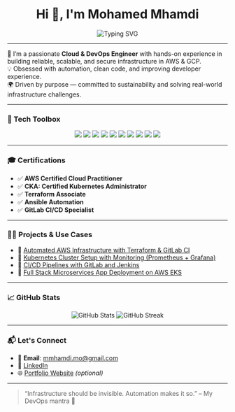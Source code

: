 <h1 align="center">Hi 👋, I'm Mohamed Mhamdi</h1>
<p align="center">
  <img src="https://readme-typing-svg.demolab.com?font=Fira+Code&pause=1000&width=500&lines=DevOps+Engineer+%F0%9F%92%BB;Cloud+Engineer+%E2%98%81%EF%B8%8F;Automation+Enthusiast+%F0%9F%9A%80;Lifelong+Learner+%F0%9F%93%9A" alt="Typing SVG" />
</p>

---

🔭 I’m a passionate **Cloud & DevOps Engineer** with hands-on experience in building reliable, scalable, and secure infrastructure in AWS & GCP.  
💡 Obsessed with automation, clean code, and improving developer experience.  
🌍 Driven by purpose — committed to sustainability and solving real-world infrastructure challenges.  

---

### 🚀 Tech Toolbox
<p align="center">
  <img src="https://img.shields.io/badge/Terraform-623CE4?style=for-the-badge&logo=terraform&logoColor=white"/>
  <img src="https://img.shields.io/badge/Kubernetes-326CE5?style=for-the-badge&logo=kubernetes&logoColor=white"/>
  <img src="https://img.shields.io/badge/AWS-232F3E?style=for-the-badge&logo=amazon-aws&logoColor=white"/>
  <img src="https://img.shields.io/badge/GCP-4285F4?style=for-the-badge&logo=google-cloud&logoColor=white"/>
  <img src="https://img.shields.io/badge/Docker-2496ED?style=for-the-badge&logo=docker&logoColor=white"/>
  <img src="https://img.shields.io/badge/Ansible-EE0000?style=for-the-badge&logo=ansible&logoColor=white"/>
  <img src="https://img.shields.io/badge/GitLab_CI-FC6D26?style=for-the-badge&logo=gitlab&logoColor=white"/>
  <img src="https://img.shields.io/badge/ArgoCD-0063F7?style=for-the-badge&logo=argo&logoColor=white"/>
  <img src="https://img.shields.io/badge/Prometheus-E6522C?style=for-the-badge&logo=prometheus&logoColor=white"/>
  <img src="https://img.shields.io/badge/Grafana-F46800?style=for-the-badge&logo=grafana&logoColor=white"/>
</p>

---

### 🎓 Certifications
- ✅ **AWS Certified Cloud Practitioner**
- ✅ **CKA: Certified Kubernetes Administrator**
- ✅ **Terraform Associate**
- ✅ **Ansible Automation**
- ✅ **GitLab CI/CD Specialist**

---

### 🧑‍💻 Projects & Use Cases
- 🔗 [Automated AWS Infrastructure with Terraform & GitLab CI](https://github.com/mmhamdi/aws-terraform-gitlab)
- 🔗 [Kubernetes Cluster Setup with Monitoring (Prometheus + Grafana)](https://github.com/mmhamdi/k8s-observability)
- 🔗 [CI/CD Pipelines with GitLab and Jenkins](https://github.com/mmhamdi/devops-pipeline-examples)
- 🔗 [Full Stack Microservices App Deployment on AWS EKS](https://github.com/mmhamdi/fullstack-k8s)

---

### 📈 GitHub Stats
<p align="center">
  <img src="https://github-readme-stats.vercel.app/api?username=mmhamdi&show_icons=true&theme=tokyonight&count_private=true" alt="GitHub Stats" />
  <img src="https://github-readme-streak-stats.herokuapp.com/?user=mmhamdi&theme=tokyonight" alt="GitHub Streak" />
</p>

---

### 📬 Let's Connect
- 📧 **Email**: mmhamdi.mo@gmail.com  
- 🔗 [LinkedIn](https://linkedin.com/in/mhamdi-mohamed)  
- 🌐 [Portfolio Website](#) *(optional)*

---

> “Infrastructure should be invisible. Automation makes it so.” – My DevOps mantra 🚀
